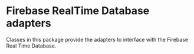 Firebase RealTime Database adapters
===================================

Classes in this package provide the adapters to interface with the Firebase Real Time Database.